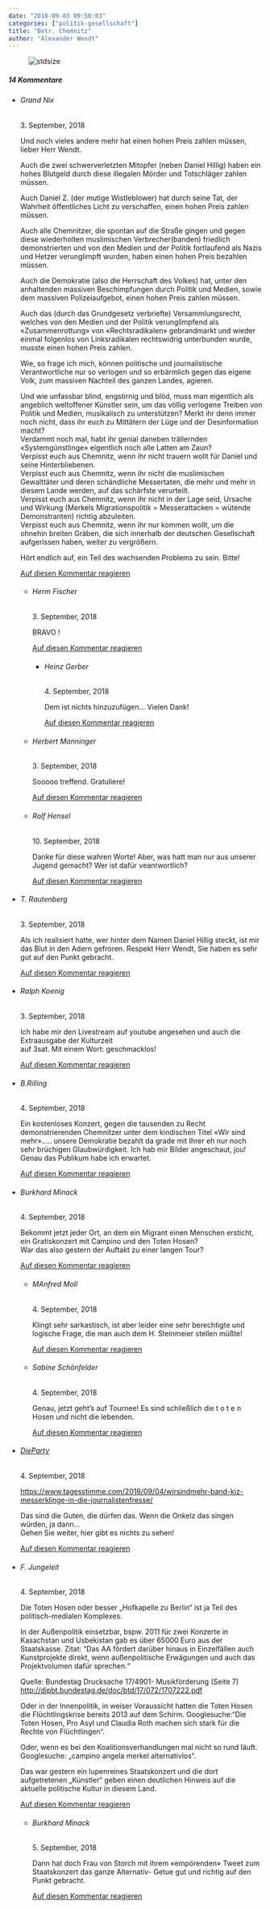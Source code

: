 ```yaml
---
date: "2018-09-03 09:50:03"
categories: ["politik-gesellschaft"]
title: "Betr. Chemnitz"
author: "Alexander Wendt"
---
```



<figure>
<img src="https://www.publicomag.com/wp-content/uploads/2018/09/kostenlos-1320x933.jpg" alt=stdsize>
</figure>


<!--more-->
<h5 class="comments-h">
14 Kommentare </h5>
<ul class="commentlist">
<li class="comment even thread-even depth-1 clearfix" id="li-comment-5019">
<h6 class="author">Grand Nix</h6> <span class="date">3. September, 2018</span>



Und noch vieles andere mehr hat einen hohen Preis zahlen müssen, lieber Herr Wendt. 

Auch die zwei schwerverletzten Mitopfer (neben Daniel Hillig) haben ein hohes Blutgeld durch diese illegalen Mörder und Totschläger zahlen müssen. 

Auch Daniel Z. (der mutige Wistleblower) hat durch seine Tat, der Wahrheit öffentliches Licht zu verschaffen, einen hohen Preis zahlen müssen. 

Auch alle Chemnitzer, die spontan auf die Straße gingen und gegen diese wiederholten muslimischen Verbrecher(banden) friedlich demonstrierten und von den Medien und der Politik fortlaufend als Nazis und Hetzer verunglimpft wurden, haben einen hohen Preis bezahlen müssen.

Auch die Demokratie (also die Herrschaft des Volkes) hat, unter den anhaltenden massiven Beschimpfungen durch Politik und Medien, sowie dem massiven Polizeiaufgebot, einen hohen Preis zahlen müssen. 

Auch das (durch das Grundgesetz verbriefte) Versammlungsrecht, welches von den Medien und der Politik verunglimpfend als «Zusammenrottung» von «Rechtsradikalen» ge­brand­markt und wieder einmal folgenlos von Linksradikalen rechtswidrig unterbunden wurde, musste einen hohen Preis zahlen. 

Wie, so frage ich mich, können politische und journalistische Verantwortliche nur so verlogen und so erbärmlich gegen das eigene Volk, zum massiven Nachteil des ganzen Landes, agieren. 

Und wie unfassbar blind, engstirnig und blöd, muss man eigentlich als angeblich weltoffener Künstler sein, um das völlig verlogene Treiben von Politik und Medien, musikalisch zu unterstützen? Merkt ihr denn immer noch nicht, dass ihr euch zu Mittätern der Lüge und der Desinformation macht?<br>
Verdammt noch mal, habt ihr genial daneben trällernden «Systemgünstlinge» eigentlich noch alle Latten am Zaun?<br>
Verpisst euch aus Chemnitz, wenn ihr nicht trauern wollt für Daniel und seine Hinterbliebenen.<br>
Verpisst euch aus Chemnitz, wenn ihr nicht die muslimischen Gewalttäter und deren schändliche Messertaten, die mehr und mehr in diesem Lande werden, auf das schärfste verurteilt.<br>
Verpisst euch aus Chemnitz, wenn ihr nicht in der Lage seid, Ursache und Wirkung (Merkels Migrationspolitik = Messerattacken = wütende Demonstranten) richtig abzuleiten.<br>
Verpisst euch aus Chemnitz, wenn ihr nur kommen wollt, um die ohnehin breiten Gräben, die sich innerhalb der deutschen Gesellschaft aufgerissen haben, weiter zu vergrößern. 

Hört endlich auf, ein Teil des wachsenden Problems zu sein. Bitte!

<a rel="nofollow" class="comment-reply-link" href="#comment-5019" data-commentid="5019" data-postid="7440" data-belowelement="comment-5019" data-respondelement="respond" data-replyto="Antworte auf Grand Nix" aria-label="Antworte auf Grand Nix">Auf diesen Kommentar reagieren</a> 


<ul class="children">
<li class="comment odd alt depth-2 clearfix" id="li-comment-5040">
<h6 class="author">Herm Fischer</h6> <span class="date">3. September, 2018</span>



BRAVO !

<a rel="nofollow" class="comment-reply-link" href="#comment-5040" data-commentid="5040" data-postid="7440" data-belowelement="comment-5040" data-respondelement="respond" data-replyto="Antworte auf Herm Fischer" aria-label="Antworte auf Herm Fischer">Auf diesen Kommentar reagieren</a> 


<ul class="children">
<li class="comment even depth-3 clearfix" id="li-comment-5073">
<h6 class="author">Heinz Gerber</h6> <span class="date">4. September, 2018</span>



Dem ist nichts hinzuzufügen&#8230; Vielen Dank!

<a rel="nofollow" class="comment-reply-link" href="#comment-5073" data-commentid="5073" data-postid="7440" data-belowelement="comment-5073" data-respondelement="respond" data-replyto="Antworte auf Heinz Gerber" aria-label="Antworte auf Heinz Gerber">Auf diesen Kommentar reagieren</a> 


</li>
</ul>
</li>
<li class="comment odd alt depth-2 clearfix" id="li-comment-5046">
<h6 class="author">Herbert Manninger</h6> <span class="date">3. September, 2018</span>



Sooooo treffend. Gratuliere!

<a rel="nofollow" class="comment-reply-link" href="#comment-5046" data-commentid="5046" data-postid="7440" data-belowelement="comment-5046" data-respondelement="respond" data-replyto="Antworte auf Herbert Manninger" aria-label="Antworte auf Herbert Manninger">Auf diesen Kommentar reagieren</a> 


</li>
<li class="comment even depth-2 clearfix" id="li-comment-5287">
<h6 class="author">Rolf Hensel</h6> <span class="date">10. September, 2018</span>



Danke für diese wahren Worte! Aber, was hatt man nur aus unserer Jugend gemacht? Wer ist dafür veantwortlich?

<a rel="nofollow" class="comment-reply-link" href="#comment-5287" data-commentid="5287" data-postid="7440" data-belowelement="comment-5287" data-respondelement="respond" data-replyto="Antworte auf Rolf Hensel" aria-label="Antworte auf Rolf Hensel">Auf diesen Kommentar reagieren</a> 


</li>
</ul>
</li>
<li class="comment odd alt thread-odd thread-alt depth-1 clearfix" id="li-comment-5021">
<h6 class="author">T. Rautenberg</h6> <span class="date">3. September, 2018</span>



Als ich realisiert hatte, wer hinter dem Namen Daniel Hillig steckt, ist mir das Blut in den Adern gefroren. Respekt Herr Wendt, Sie haben es sehr gut auf den Punkt gebracht.

<a rel="nofollow" class="comment-reply-link" href="#comment-5021" data-commentid="5021" data-postid="7440" data-belowelement="comment-5021" data-respondelement="respond" data-replyto="Antworte auf T. Rautenberg" aria-label="Antworte auf T. Rautenberg">Auf diesen Kommentar reagieren</a> 


</li>
<li class="comment even thread-even depth-1 clearfix" id="li-comment-5034">
<h6 class="author">Ralph Koenig</h6> <span class="date">3. September, 2018</span>



Ich habe mir den Livestream auf youtube angesehen und auch die Extraausgabe der Kulturzeit<br>
auf 3sat. Mit einem Wort: geschmacklos!

<a rel="nofollow" class="comment-reply-link" href="#comment-5034" data-commentid="5034" data-postid="7440" data-belowelement="comment-5034" data-respondelement="respond" data-replyto="Antworte auf Ralph Koenig" aria-label="Antworte auf Ralph Koenig">Auf diesen Kommentar reagieren</a> 


</li>
<li class="comment odd alt thread-odd thread-alt depth-1 clearfix" id="li-comment-5053">
<h6 class="author">B.Rilling</h6> <span class="date">4. September, 2018</span>



Ein kostenloses Konzert, gegen die tausenden zu Recht demonstrierenden Chemnitzer unter dem kindischen Titel «Wir sind mehr»&#8230;.. unsere Demokratie bezahlt da grade mit Ihrer eh nur noch sehr brüchigen Glaubwürdigkeit. Ich hab mir Bilder angeschaut, jou! Genau das Publikum habe ich erwartet.

<a rel="nofollow" class="comment-reply-link" href="#comment-5053" data-commentid="5053" data-postid="7440" data-belowelement="comment-5053" data-respondelement="respond" data-replyto="Antworte auf B.Rilling" aria-label="Antworte auf B.Rilling">Auf diesen Kommentar reagieren</a> 


</li>
<li class="comment even thread-even depth-1 clearfix" id="li-comment-5062">
<h6 class="author">Burkhard Minack</h6> <span class="date">4. September, 2018</span>



Bekommt jetzt jeder Ort, an dem ein Migrant einen Menschen ersticht, ein Gratiskonzert mit Campino und den Toten Hosen?<br>
War das also gestern der Auftakt zu einer langen Tour?

<a rel="nofollow" class="comment-reply-link" href="#comment-5062" data-commentid="5062" data-postid="7440" data-belowelement="comment-5062" data-respondelement="respond" data-replyto="Antworte auf Burkhard Minack" aria-label="Antworte auf Burkhard Minack">Auf diesen Kommentar reagieren</a> 


<ul class="children">
<li class="comment odd alt depth-2 clearfix" id="li-comment-5077">
<h6 class="author">MAnfred Moll</h6> <span class="date">4. September, 2018</span>



Klingt sehr sarkastisch, ist aber leider eine sehr berechtigte und logische Frage, die man auch dem H. Steinmeier stellen müßte!

<a rel="nofollow" class="comment-reply-link" href="#comment-5077" data-commentid="5077" data-postid="7440" data-belowelement="comment-5077" data-respondelement="respond" data-replyto="Antworte auf MAnfred Moll" aria-label="Antworte auf MAnfred Moll">Auf diesen Kommentar reagieren</a> 


</li>
<li class="comment even depth-2 clearfix" id="li-comment-5080">
<h6 class="author">Sabine Schönfelder</h6> <span class="date">4. September, 2018</span>



Genau, jetzt geht&#8217;s auf Tournee! Es sind schließlich die t o t e n Hosen und nicht die lebenden.

<a rel="nofollow" class="comment-reply-link" href="#comment-5080" data-commentid="5080" data-postid="7440" data-belowelement="comment-5080" data-respondelement="respond" data-replyto="Antworte auf Sabine Schönfelder" aria-label="Antworte auf Sabine Schönfelder">Auf diesen Kommentar reagieren</a> 


</li>
</ul>
</li>
<li class="comment odd alt thread-odd thread-alt depth-1 clearfix" id="li-comment-5068">
<h6 class="author"><a href="http://www.dieparty.eu" class="url" rel="ugc external nofollow">DieParty</a></h6> <span class="date">4. September, 2018</span>



<a href="https://www.tagesstimme.com/2018/09/04/wirsindmehr-band-kiz-messerklinge-in-die-journalistenfresse/" rel="nofollow ugc">https://www.tagesstimme.com/2018/09/04/wirsindmehr-band-kiz-messerklinge-in-die-journalistenfresse/</a>

Das sind die Guten, die dürfen das. Wenn die Onkelz das singen würden, ja dann&#8230;<br>
Gehen Sie weiter, hier gibt es nichts zu sehen!

<a rel="nofollow" class="comment-reply-link" href="#comment-5068" data-commentid="5068" data-postid="7440" data-belowelement="comment-5068" data-respondelement="respond" data-replyto="Antworte auf DieParty" aria-label="Antworte auf DieParty">Auf diesen Kommentar reagieren</a> 


</li>
<li class="comment even thread-even depth-1 clearfix" id="li-comment-5069">
<h6 class="author">F. Jungeleit</h6> <span class="date">4. September, 2018</span>



Die Toten Hosen oder besser „Hofkapelle zu Berlin“ ist ja Teil des politisch-medialen Komplexes.

In der Außenpolitik einsetzbar, bspw. 2011 für zwei Konzerte in Kasachstan und Usbekistan gab es über 65000 Euro aus der Staatskasse. Zitat: “Das AA fördert darüber hinaus in Einzelfällen auch Kunstprojekte direkt, wenn außenpolitische Erwägungen und auch das Projektvolumen dafür sprechen.“

Quelle: Bundestag Drucksache 17/4901- Musikförderung (Seite 7)<br>
<a href="http://dipbt.bundestag.de/doc/btd/17/072/1707222.pdf" rel="nofollow ugc">http://dipbt.bundestag.de/doc/btd/17/072/1707222.pdf</a>

Oder in der Innenpolitik, in weiser Voraussicht hatten die Toten Hosen die Flüchtlingskrise bereits 2013 auf dem Schirm. Googlesuche:“Die Toten Hosen, Pro Asyl und Claudia Roth machen sich stark für die Rechte von Flüchtlingen“.

Oder, wenn es bei den Koalitionsverhandlungen mal nicht so rund läuft. Googlesuche: „campino angela merkel alternativlos“. 

Das war gestern ein lupenreines Staatskonzert und die dort aufgetretenen „Künstler“ geben einen deutlichen Hinweis auf die aktuelle politische Kultur in diesem Land.

<a rel="nofollow" class="comment-reply-link" href="#comment-5069" data-commentid="5069" data-postid="7440" data-belowelement="comment-5069" data-respondelement="respond" data-replyto="Antworte auf F. Jungeleit" aria-label="Antworte auf F. Jungeleit">Auf diesen Kommentar reagieren</a> 


<ul class="children">
<li class="comment odd alt depth-2 clearfix" id="li-comment-5093">
<h6 class="author">Burkhard Minack</h6> <span class="date">5. September, 2018</span>



Dann hat doch Frau von Storch mit ihrem «empörenden» Tweet zum Staatskonzert das ganze Alternativ- Getue gut und richtig auf den Punkt gebracht.

<a rel="nofollow" class="comment-reply-link" href="#comment-5093" data-commentid="5093" data-postid="7440" data-belowelement="comment-5093" data-respondelement="respond" data-replyto="Antworte auf Burkhard Minack" aria-label="Antworte auf Burkhard Minack">Auf diesen Kommentar reagieren</a> 


</li>
</ul>
</li>
</ul>
